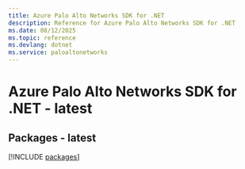 ```yaml
---
title: Azure Palo Alto Networks SDK for .NET
description: Reference for Azure Palo Alto Networks SDK for .NET
ms.date: 08/12/2025
ms.topic: reference
ms.devlang: dotnet
ms.service: paloaltonetworks
---
```

# Azure Palo Alto Networks SDK for .NET - latest
## Packages - latest
[!INCLUDE [packages](palo-alto-networks-index.md)]